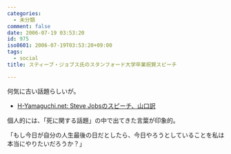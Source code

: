 ```yaml
---
categories:
  - 未分類
comment: false
date: 2006-07-19 03:53:20
id: 975
iso8601: 2006-07-19T03:53:20+09:00
tags:
  - social
title: スティーブ・ジョブス氏のスタンフォード大学卒業祝賀スピーチ

---
```


<div class="entry-body">
  <p>何気に古い話題らしいが。</p>

  <ul>
    <li><a href="http://www.h-yamaguchi.net/2006/07/jobs_2f1c.html">H-Yamaguchi.net: Steve Jobsのスピーチ、山口訳</a></li>
  </ul>
  <p>個人的には、「死に関する話題」の中で出てきた言葉が印象的。</p>

  <p>「もし今日が自分の人生最後の日だとしたら、今日やろうとしていることを私は本当にやりたいだろうか？」</p>
</div>
